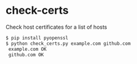 # check-certs
Check host certificates for a list of hosts

```bash
$ pip install pyopenssl
$ python check_certs.py example.com github.com
 example.com OK
 github.com OK
```